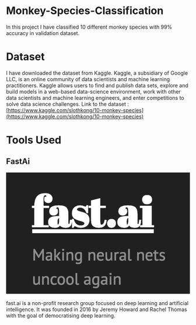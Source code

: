 # Monkey-Species-Classification
In this project I have classified 10 different monkey species with 99% accuracy in validation dataset.

# Dataset
I have downloaded the dataset from Kaggle. 
Kaggle, a subsidiary of Google LLC, is an online community of data scientists and machine learning practitioners. Kaggle allows users to find and publish data sets, explore and build models in a web-based data-science environment, work with other data scientists and machine learning engineers, and enter competitions to solve data science challenges.
Link to the dataset :
[https://www.kaggle.com/slothkong/10-monkey-species](https://www.kaggle.com/slothkong/10-monkey-species)

# Tools Used
## FastAi
![FastAi Logo](/images/fastai-logo.png)

fast.ai is a non-profit research group focused on deep learning and artificial intelligence. It was founded in 2016 by Jeremy Howard and Rachel Thomas with the goal of democratising deep learning.
